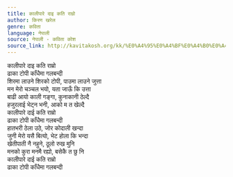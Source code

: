 ```yaml
---
title: कालीपारे दाइ कति राम्रो
author: किरण खरेल
genre: कविता
language: नेपाली
source: नेपाली - कविता कोश
source_link: http://kavitakosh.org/kk/%E0%A4%95%E0%A4%BF%E0%A4%B0%E0%A4%A3_%E0%A4%96%E0%A4%B0%E0%A5%87%E0%A4%B2
---
```


कालीपारे दाइ कति राम्रो  
ढाका टोपी काँधैमा गलबन्दी  
शिरमा लाउने शिरको टोपी, पाउमा लाउने जुत्ता  
मन मेरो चञ्चल भयो, यता जाऊँ कि उत्ता  
बाढी आयो काली गङ्गा, कुनाकानी ठेल्दै  
हजुरलाई भेट्न भनी, आको म त खेल्दै  
कालीपारे दाई कति राम्रो  
ढाका टोपी काँधैमा गलबन्दी  
हातभरी ठेला उठे, जोर कोदाली खन्दा  
जुनी मेरो यसै बित्यो, भेट होला कि भन्दा  
खेतीपाती नै नहुने, ठूलो रुख मुनि  
मनको कुरा मनमै रह्यो, बसेकै त छु नि  
कालीपारे दाई कति राम्रो  
ढाका टोपी काँधैमा गलबन्दी
